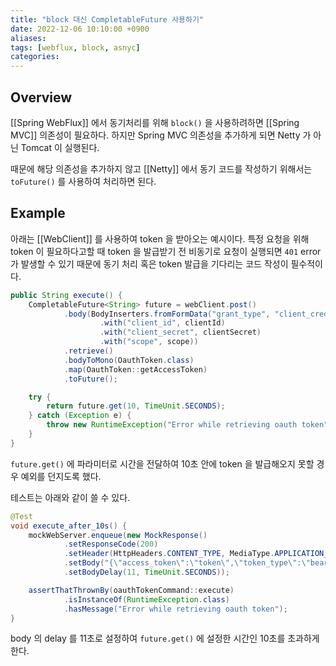 ```yaml
---
title: "block 대신 CompletableFuture 사용하기"
date: 2022-12-06 10:10:00 +0900
aliases: 
tags: [webflux, block, asnyc]
categories: 
---
```


## Overview

[[Spring WebFlux]] 에서 동기처리를 위해 `block()` 을 사용하려하면 [[Spring MVC]] 의존성이 필요하다. 하지만 Spring MVC 의존성을 추가하게 되면 Netty 가 아닌 Tomcat 이 실행된다.

때문에 해당 의존성을 추가하지 않고 [[Netty]] 에서 동기 코드를 작성하기 위해서는 `toFuture()` 를 사용하여 처리하면 된다.

## Example

아래는 [[WebClient]] 를 사용하여 token 을 받아오는 예시이다. 특정 요청을 위해 token 이 필요하다고할 때 token 을 발급받기 전 비동기로 요청이 실행되면 `401` error 가 발생할 수 있기 때문에 동기 처리 혹은 token 발급을 기다리는 코드 작성이 필수적이다.

```java
public String execute() {
	CompletableFuture<String> future = webClient.post()
			.body(BodyInserters.fromFormData("grant_type", "client_credentials")
					.with("client_id", clientId)
					.with("client_secret", clientSecret)
					.with("scope", scope))
			.retrieve()
			.bodyToMono(OauthToken.class)
			.map(OauthToken::getAccessToken)
			.toFuture();

	try {
		return future.get(10, TimeUnit.SECONDS);
	} catch (Exception e) {
		throw new RuntimeException("Error while retrieving oauth token", e);
	}
} 
```

`future.get()` 에 파라미터로 시간을 전달하여 10초 안에 token 을 발급해오지 못할 경우 예외를 던지도록 했다.

테스트는 아래와 같이 쓸 수 있다.

```java
@Test
void execute_after_10s() {
	mockWebServer.enqueue(new MockResponse()
			.setResponseCode(200)
			.setHeader(HttpHeaders.CONTENT_TYPE, MediaType.APPLICATION_JSON_VALUE)
			.setBody("{\"access_token\":\"token\",\"token_type\":\"bearer\",\"expires_in\":3600}")
			.setBodyDelay(11, TimeUnit.SECONDS));

	assertThatThrownBy(oauthTokenCommand::execute)
			.isInstanceOf(RuntimeException.class)
			.hasMessage("Error while retrieving oauth token");
} 
```

body 의 delay 를 11초로 설정하여 `future.get()` 에 설정한 시간인 10초를 초과하게 한다.
